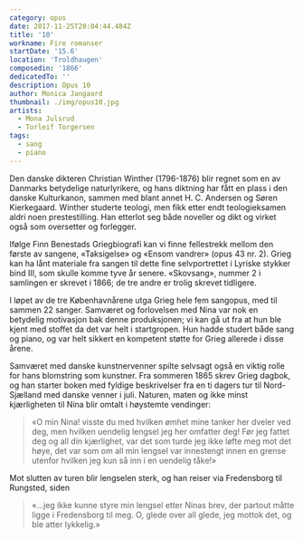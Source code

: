 ```yaml
---
category: opus
date: 2017-11-25T20:04:44.484Z
title: '10'
workname: Fire romanser
startDate: '15.6'
location: 'Troldhaugen'
composedin: '1866'
dedicatedTo: ''
description: Opus 10
author: Monica Jangaard
thumbnail: ./img/opus10.jpg
artists:
  - Mona Julsrud
  - Torleif Torgersen
tags:
  - sang
  - piano
---
```

Den danske dikteren Christian Winther (1796-1876) blir regnet som en av Danmarks betydelige naturlyrikere, og hans diktning har fått en plass i den danske Kulturkanon, sammen med blant annet H. C. Andersen og Søren Kierkegaard. Winther studerte teologi, men fikk etter endt teologieksamen aldri noen prestestilling. Han etterlot seg både noveller og dikt og virket også som oversetter og forlegger.

Ifølge Finn Benestads Griegbiografi kan vi finne fellestrekk mellom den første av sangene, «Taksigelse» og «Ensom vandrer» (opus 43 nr. 2). Grieg kan ha lånt materiale fra sangen til dette fine selvportrettet i Lyriske stykker bind III, som skulle komme tyve år senere. «Skovsang», nummer 2 i samlingen er skrevet i 1866; de tre andre er trolig skrevet tidligere.

I løpet av de tre Københavnårene utga Grieg hele fem sangopus, med til sammen 22 sanger. Samværet og forlovelsen med Nina var nok en betydelig motivasjon bak denne produksjonen; vi kan gå ut fra at hun ble kjent med stoffet da det var helt i startgropen. Hun hadde studert både sang og piano, og var helt sikkert en kompetent støtte for Grieg allerede i disse årene.  

Samværet med danske kunstnervenner spilte selvsagt også en viktig rolle for hans blomstring som kunstner. Fra sommeren 1865 skrev Grieg dagbok, og han starter boken med fyldige beskrivelser fra en ti dagers tur til Nord-Sjælland med danske venner i juli. Naturen, maten og ikke minst kjærligheten til Nina blir omtalt i høystemte vendinger:

> «O min Nina! visste du med hvilken ømhet mine tanker her dveler ved deg, men hvilken uendelig lengsel jeg her omfatter deg! Før jeg fattet deg og all din kjærlighet, var det som turde jeg ikke løfte meg mot det høye, det var som om all min lengsel var innestengt innen en grense utenfor hvilken jeg kun så inn i en uendelig tåke!»  

Mot slutten av turen blir lengselen sterk, og han reiser via Fredensborg til Rungsted, siden

> «…jeg ikke kunne styre min lengsel etter Ninas brev, der partout måtte ligge i Fredensborg til meg. O, glede over all glede, jeg mottok det, og ble atter lykkelig.»
